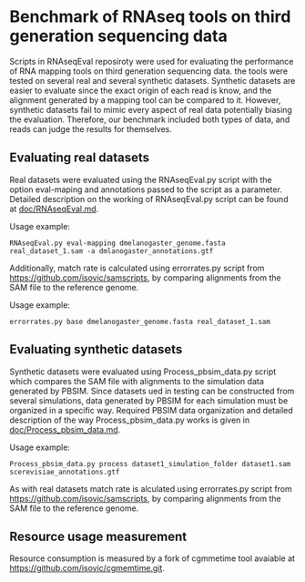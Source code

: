 # Benchmark of RNAseq tools on third generation sequencing data
Scripts in RNAseqEval reposiroty were used for evaluating the performance of RNA mapping tools on third generation sequencing data. the tools were tested on several real and several synthetic datasets. Synthetic datasets are easier to evaluate since the exact origin of each read is know, and the alignment generated by a mapping tool can be compared to it. However, synthetic datasets fail to mimic every aspect of real data potentially biasing the evaluation. Therefore, our benchmark included both types of data, and reads can judge the results for themselves.

## Evaluating real datasets
Real datasets were evaluated using the RNAseqEval.py script with the option eval-maping and annotations passed to the script as a parameter. Detailed description on the working of RNAseqEval.py script can be found at [doc/RNAseqEval.md](doc/RNAseqEval.md).

Usage example:

    RNAseqEval.py eval-mapping dmelanogaster_genome.fasta real_dataset_1.sam -a dmlanogaster_annotations.gtf

Additionally, match rate is calculated using errorrates.py script from https://github.com/isovic/samscripts, by comparing alignments from the SAM file to the reference genome.

Usage example:

    errorrates.py base dmelanogaster_genome.fasta real_dataset_1.sam

## Evaluating synthetic datasets
Synthetic datasets were evaluated using Process_pbsim_data.py script which compares the SAM file with alignments to the simulation data generated by PBSIM. Since datasets ued in testing can be constructed from several simulations, data generated by PBSIM for each simulation must be organized in a specific way. Required PBSIM data organization and detailed description of the way Process_pbsim_data.py works is given in [doc/Process_pbsim_data.md](doc/Process_pbsim_data.md).

Usage example:

    Process_pbsim_data.py process dataset1_simulation_folder dataset1.sam scerevisiae_annotations.gtf

As with real datasets match rate is alculated using errorrates.py script from https://github.com/isovic/samscripts, by comparing alignments from the SAM file to the reference genome.

## Resource usage measurement
Resource consumption is measured by a fork of cgmmetime tool avaiable at https://github.com/isovic/cgmemtime.git.

